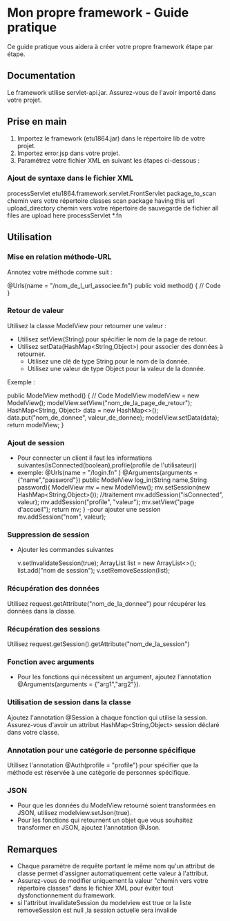 # Mon propre framework - Guide pratique

Ce guide pratique vous aidera à créer votre propre framework étape par étape.

## Documentation

Le framework utilise servlet-api.jar. Assurez-vous de l'avoir importé dans votre projet.

## Prise en main

1. Importez le framework (etu1864.jar) dans le répertoire lib de votre projet.
2. Importez error.jsp dans votre projet.
3. Paramétrez votre fichier XML en suivant les étapes ci-dessous :

### Ajout de syntaxe dans le fichier XML

<servlet>
  <servlet-name>processServlet</servlet-name>
  <servlet-class>etu1864.framework.servlet.FrontServlet</servlet-class>
  <init-param>
    <param-name>package_to_scan</param-name>
    <param-value>chemin vers votre répertoire classes</param-value>
    <description>scan package having this url</description>
  </init-param>
  <init-param>
      <param-name>upload_directory</param-name>
      <param-value>chemin vers votre répertoire de sauvegarde de fichier</param-value>
      <description>all files are upload here</description>
  </init-param>
</servlet>

<servlet-mapping>
  <servlet-name>processServlet</servlet-name>
  <url-pattern>*.fn</url-pattern>
</servlet-mapping>

## Utilisation

### Mise en relation méthode-URL

Annotez votre méthode comme suit :

@Urls(name = "/nom_de_l_url_associee.fn")
public void method() {
   // Code
}

### Retour de valeur

Utilisez la classe ModelView pour retourner une valeur :

- Utilisez setView(String) pour spécifier le nom de la page de retour.
- Utilisez setData(HashMap<String,Object>) pour associer des données à retourner.
   - Utilisez une clé de type String pour le nom de la donnée.
   - Utilisez une valeur de type Object pour la valeur de la donnée.

Exemple :

public ModelView method() {
   // Code
   ModelView modelView = new ModelView();
   modelView.setView("nom_de_la_page_de_retour");
   HashMap<String, Object> data = new HashMap<>();
   data.put("nom_de_donnee", valeur_de_donnee);
   modelView.setData(data);
   return modelView;
}

### Ajout de session 
- Pour connecter un client il faut les informations suivantes(isConnected(boolean),profile(profile de l'utilisateur))
- exemple:
@Urls(name = "/login.fn" )
@Arguments(arguments = {"name","password"})
    public ModelView log_in(String name,String password){
        ModelView mv = new ModelView();
        mv.setSession(new HashMap<String,Object>());
        //traitement
        mv.addSession("isConnected", valeur);
        mv.addSession("profile", "valeur");
        mv.setView("page d'accueil");
        return mv;
}
-pour ajouter une session
  mv.addSession("nom", valeur);

### Suppression de session
- Ajouter les commandes suivantes

  v.setInvalidateSession(true);
  ArrayList list = new ArrayList<>();
  list.add("nom de session");
  v.setRemoveSession(list);

### Récupération des données

Utilisez request.getAttribute("nom_de_la_donnee") pour récupérer les données dans la classe.

### Récupération des sessions

Utilisez request.getSession().getAttribute("nom_de_la_session")

### Fonction avec arguments
- Pour les fonctions qui nécessitent un argument, ajoutez l'annotation @Arguments(arguments = {"arg1","arg2"}).

### Utilisation de session dans la classe 

Ajoutez l'annotation @Session à chaque fonction qui utilise la session. Assurez-vous d'avoir un attribut HashMap<String,Object> session déclaré dans votre classe.

### Annotation pour une catégorie de personne spécifique

Utilisez l'annotation @Auth(profile = "profile") pour spécifier que la méthode est réservée à une catégorie de personnes spécifique.

 ### JSON

- Pour que les données du ModelView retourné soient transformées en JSON, utilisez modelview.setJson(true).
- Pour les fonctions qui retournent un objet que vous souhaitez transformer en JSON, ajoutez l'annotation @Json.

## Remarques

- Chaque paramètre de requête portant le même nom qu'un attribut de classe permet d'assigner automatiquement cette valeur à l'attribut.
- Assurez-vous de modifier uniquement la valeur "chemin vers votre répertoire classes" dans le fichier XML pour éviter tout dysfonctionnement du framework.
- si l'attribut invalidateSession du modelview est true or la liste removeSession est null ,la session actuelle sera invalide